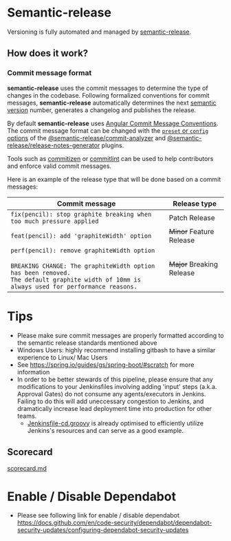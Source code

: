 # Semantic-release
Versioning is fully automated and managed by [semantic-release](https://github.com/semantic-release/semantic-release).

## How does it work?

### Commit message format

**semantic-release** uses the commit messages to determine the type of changes in the codebase. Following formalized conventions for commit messages, **semantic-release** automatically determines the next [semantic version](https://semver.org) number, generates a changelog and publishes the release.

By default **semantic-release** uses [Angular Commit Message Conventions](https://github.com/angular/angular.js/blob/master/DEVELOPERS.md#-git-commit-guidelines). The commit message format can be changed with the [`preset` or `config` options](docs/usage/configuration.md#options) of the [@semantic-release/commit-analyzer](https://github.com/semantic-release/commit-analyzer#options) and [@semantic-release/release-notes-generator](https://github.com/semantic-release/release-notes-generator#options) plugins.

Tools such as [commitizen](https://github.com/commitizen/cz-cli) or [commitlint](https://github.com/conventional-changelog/commitlint) can be used to help contributors and enforce valid commit messages.

Here is an example of the release type that will be done based on a commit messages:

| Commit message                                                                                                                                                                                   | Release type               |
| ------------------------------------------------------------------------------------------------------------------------------------------------------------------------------------------------ | -------------------------- |
| `fix(pencil): stop graphite breaking when too much pressure applied`                                                                                                                             | Patch Release              |
| `feat(pencil): add 'graphiteWidth' option`                                                                                                                                                       | ~~Minor~~ Feature Release  |
| `perf(pencil): remove graphiteWidth option`<br><br>`BREAKING CHANGE: The graphiteWidth option has been removed.`<br>`The default graphite width of 10mm is always used for performance reasons.` | ~~Major~~ Breaking Release |

# Tips
  
- Please make sure commit messages are properly formatted according to the semantic release standards mentioned above
- Windows Users: highly recommend installing gitbash to have a similar experience to Linux/ Mac Users
- See https://spring.io/guides/gs/spring-boot/#scratch for more information
- In order to be better stewards of this pipeline, please ensure that any modifications to your Jenkinsfiles involving adding 'input' steps (a.k.a. Approval Gates) do not consume any agents/executors in Jenkins. Failing to do this will add uneccessary congestion to Jenkins, and dramatically increase lead deployment time into production for other teams. 
  - [Jenkinsfile-cd.groovy](https://github.com/LoyaltyOne/starter-kit-springboot-api/blob/TD-2381-no-holding/jenkins/Jenkinsfile-cd.groovy) is already optimised to efficiently utilize Jenkins's resources and can serve as a good example. 

## Scorecard
[scorecard.md](scorecard.md)


# Enable / Disable Dependabot

- Please see following link for enable / disable dependabot
  https://docs.github.com/en/code-security/dependabot/dependabot-security-updates/configuring-dependabot-security-updates
